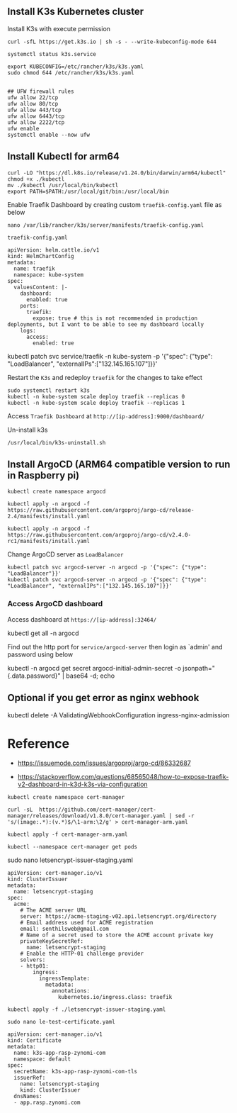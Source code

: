 ## Install K3s Kubernetes cluster

Install K3s with execute permission

```
curl -sfL https://get.k3s.io | sh -s - --write-kubeconfig-mode 644
```

```
systemctl status k3s.service

export KUBECONFIG=/etc/rancher/k3s/k3s.yaml
sudo chmod 644 /etc/rancher/k3s/k3s.yaml


## UFW firewall rules
ufw allow 22/tcp
ufw allow 80/tcp
ufw allow 443/tcp
ufw allow 6443/tcp
ufw allow 2222/tcp
ufw enable
systemctl enable --now ufw
```

## Install Kubectl for arm64

```
curl -LO "https://dl.k8s.io/release/v1.24.0/bin/darwin/arm64/kubectl"
chmod +x ./kubectl
mv ./kubectl /usr/local/bin/kubectl
export PATH=$PATH:/usr/local/git/bin:/usr/local/bin
```

Enable Traefik Dashboard by creating custom `traefik-config.yaml` file as below

```
nano /var/lib/rancher/k3s/server/manifests/traefik-config.yaml
```

`traefik-config.yaml`

```
apiVersion: helm.cattle.io/v1
kind: HelmChartConfig
metadata:
  name: traefik
  namespace: kube-system
spec:
  valuesContent: |-
    dashboard:
      enabled: true
    ports:
      traefik:
        expose: true # this is not recommended in production deployments, but I want to be able to see my dashboard locally
    logs:
      access:
        enabled: true
```

kubectl patch svc service/traefik -n kube-system -p '{"spec": {"type": "LoadBalancer", "externalIPs":["132.145.165.107"]}}'

Restart the `K3s` and redeploy `traefik` for the changes to take effect

```
sudo systemctl restart k3s
kubectl -n kube-system scale deploy traefik --replicas 0
kubectl -n kube-system scale deploy traefik --replicas 1
```

Access `Traefik Dashboard` at `http://[ip-address]:9000/dashboard/`

Un-install k3s

```
/usr/local/bin/k3s-uninstall.sh
```

## Install ArgoCD (ARM64 compatible version to run in Raspberry pi)

```
kubectl create namespace argocd
```

```
kubectl apply -n argocd -f https://raw.githubusercontent.com/argoproj/argo-cd/release-2.4/manifests/install.yaml
```

```
kubectl apply -n argocd -f https://raw.githubusercontent.com/argoproj/argo-cd/v2.4.0-rc1/manifests/install.yaml
```

Change ArgoCD server as `LoadBalancer`

```
kubectl patch svc argocd-server -n argocd -p '{"spec": {"type": "LoadBalancer"}}'
kubectl patch svc argocd-server -n argocd -p '{"spec": {"type": "LoadBalancer", "externalIPs":["132.145.165.107"]}}'
```

### Access ArgoCD dashboard

Access dashboard at `https://[ip-address]:32464/`

kubectl get all -n argocd

Find out the http port for `service/argocd-server` then login as `admin' and password using below

kubectl -n argocd get secret argocd-initial-admin-secret -o jsonpath="{.data.password}" | base64 -d; echo

## Optional if you get error as nginx webhook

kubectl delete -A ValidatingWebhookConfiguration ingress-nginx-admission

# Reference

- https://issuemode.com/issues/argoproj/argo-cd/86332687

- https://stackoverflow.com/questions/68565048/how-to-expose-traefik-v2-dashboard-in-k3d-k3s-via-configuration

```
kubectl create namespace cert-manager

curl -sL  https://github.com/cert-manager/cert-manager/releases/download/v1.8.0/cert-manager.yaml | sed -r 's/(image:.*):(v.*)$/\1-arm:\2/g' > cert-manager-arm.yaml

kubectl apply -f cert-manager-arm.yaml

kubectl --namespace cert-manager get pods
```

sudo nano letsencrypt-issuer-staging.yaml

```
apiVersion: cert-manager.io/v1
kind: ClusterIssuer
metadata:
  name: letsencrypt-staging
spec:
  acme:
    # The ACME server URL
    server: https://acme-staging-v02.api.letsencrypt.org/directory
    # Email address used for ACME registration
    email: senthilsweb@gmail.com
    # Name of a secret used to store the ACME account private key
    privateKeySecretRef:
      name: letsencrypt-staging
    # Enable the HTTP-01 challenge provider
    solvers:
    - http01:
        ingress:
          ingressTemplate:
            metadata:
              annotations:
                kubernetes.io/ingress.class: traefik
```

```
kubectl apply -f ./letsencrypt-issuer-staging.yaml

sudo nano le-test-certificate.yaml
```

```
apiVersion: cert-manager.io/v1
kind: Certificate
metadata:
  name: k3s-app-rasp-zynomi-com
  namespace: default
spec:
  secretName: k3s-app-rasp-zynomi-com-tls
  issuerRef:
    name: letsencrypt-staging
    kind: ClusterIssuer
  dnsNames:
  - app.rasp.zynomi.com
```
